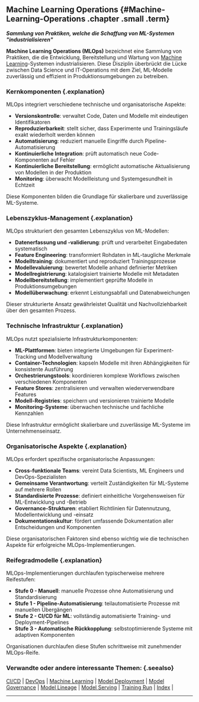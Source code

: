 ## Machine Learning Operations {#Machine-Learning-Operations .chapter .small .term}

***Sammlung von Praktiken, welche die Schaffung von ML-Systemen "industrialisieren"***

**Machine Learning Operations (MLOps)** bezeichnet eine Sammlung von Praktiken, die die Entwicklung, Bereitstellung und Wartung von [Machine Learning](#Machine-Learning)-Systemen industrialisieren.
Diese Disziplin überbrückt die Lücke zwischen Data Science und IT-Operations mit dem Ziel, ML-Modelle zuverlässig und effizient in Produktionsumgebungen zu betreiben.

### Kernkomponenten {.explanation}

MLOps integriert verschiedene technische und organisatorische Aspekte:

- **Versionskontrolle**: verwaltet Code, Daten und Modelle mit eindeutigen Identifikatoren
- **Reproduzierbarkeit**: stellt sicher, dass Experimente und Trainingsläufe exakt wiederholt werden können
- **Automatisierung**: reduziert manuelle Eingriffe durch Pipeline-Automatisierung
- **Kontinuierliche Integration**: prüft automatisch neue Code-Komponenten auf Fehler
- **Kontinuierliche Bereitstellung**: ermöglicht automatische Aktualisierung von Modellen in der Produktion
- **Monitoring**: überwacht Modellleistung und Systemgesundheit in Echtzeit

Diese Komponenten bilden die Grundlage für skalierbare und zuverlässige ML-Systeme.

### Lebenszyklus-Management {.explanation}

MLOps strukturiert den gesamten Lebenszyklus von ML-Modellen:

- **Datenerfassung und -validierung**: prüft und verarbeitet Eingabedaten systematisch
- **Feature Engineering**: transformiert Rohdaten in ML-taugliche Merkmale
- **Modelltraining**: dokumentiert und reproduziert Trainingsprozesse
- **Modellevaluierung**: bewertet Modelle anhand definierter Metriken
- **Modellregistrierung**: katalogisiert trainierte Modelle mit Metadaten
- **Modellbereitstellung**: implementiert geprüfte Modelle in Produktionsumgebungen
- **Modellüberwachung**: erkennt Leistungsabfall und Datenabweichungen

Dieser strukturierte Ansatz gewährleistet Qualität und Nachvollziehbarkeit über den gesamten Prozess.

### Technische Infrastruktur {.explanation}

MLOps nutzt spezialisierte Infrastrukturkomponenten:

- **ML-Plattformen**: bieten integrierte Umgebungen für Experiment-Tracking und Modellverwaltung
- **Container-Technologien**: kapseln Modelle mit ihren Abhängigkeiten für konsistente Ausführung
- **Orchestrierungstools**: koordinieren komplexe Workflows zwischen verschiedenen Komponenten
- **Feature Stores**: zentralisieren und verwalten wiederverwendbare Features
- **Modell-Registries**: speichern und versionieren trainierte Modelle
- **Monitoring-Systeme**: überwachen technische und fachliche Kennzahlen

Diese Infrastruktur ermöglicht skalierbare und zuverlässige ML-Systeme im Unternehmenseinsatz.

### Organisatorische Aspekte {.explanation}

MLOps erfordert spezifische organisatorische Anpassungen:

- **Cross-funktionale Teams**: vereint Data Scientists, ML Engineers und DevOps-Spezialisten
- **Gemeinsame Verantwortung**: verteilt Zuständigkeiten für ML-Systeme auf mehrere Rollen
- **Standardisierte Prozesse**: definiert einheitliche Vorgehensweisen für ML-Entwicklung und -Betrieb
- **Governance-Strukturen**: etabliert Richtlinien für Datennutzung, Modellentwicklung und -einsatz
- **Dokumentationskultur**: fördert umfassende Dokumentation aller Entscheidungen und Komponenten

Diese organisatorischen Faktoren sind ebenso wichtig wie die technischen Aspekte für erfolgreiche MLOps-Implementierungen.

### Reifegradmodelle {.explanation}

MLOps-Implementierungen durchlaufen typischerweise mehrere Reifestufen:

- **Stufe 0 - Manuell**: manuelle Prozesse ohne Automatisierung und Standardisierung
- **Stufe 1 - Pipeline-Automatisierung**: teilautomatisierte Prozesse mit manuellen Übergängen
- **Stufe 2 - CI/CD für ML**: vollständig automatisierte Training- und Deployment-Pipelines
- **Stufe 3 - Automatische Rückkopplung**: selbstoptimierende Systeme mit adaptiven Komponenten

Organisationen durchlaufen diese Stufen schrittweise mit zunehmender MLOps-Reife.

### Verwandte oder andere interessante Themen: {.seealso}

[CI/CD](#CI-CD) |
[DevOps](#DevOps) |
[Machine Learning](#Machine-Learning) |
[Model Deployment](#Model-Deployment) |
[Model Governance](#Model-Governance) |
[Model Lineage](#Model-Lineage) |
[Model Serving](#Model-Serving) |
[Training Run](#Training-Run) |
[Index](#Index) |

----



